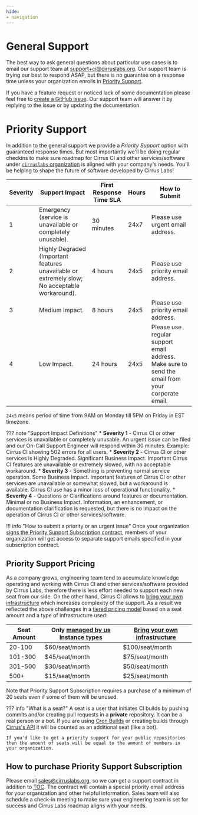 ```yaml
---
hide:
- navigation
---
```


# General Support

The best way to ask general questions about particular use cases is to email our support team at [support+ci@cirruslabs.org](mailto:support+ci@cirruslabs.org).
Our support team is trying our best to respond ASAP, but there is no guarantee on a response time unless your organization enrolls in [Priority Support](#priority-support).

If you have a feature request or noticed lack of some documentation please feel free to [create a GitHub issue](https://github.com/cirruslabs/cirrus-ci-docs/issues/new/choose).
Our support team will answer it by replying to the issue or by updating the documentation.

# Priority Support

In addition to the general support we provide a *Priority Support* option with guaranteed response times. But most importantly we'll be doing
regular checkins to make sure roadmap for Cirrus CI and other services/software under [`cirruslabs` organization](https://github.com/cirruslabs) is aligned with your company's needs.
You'll be helping to shape the future of software developed by Cirrus Labs!

| Severity | Support Impact                                                                                | First Response Time SLA | Hours | How to Submit                                                                                    |
|----------|-----------------------------------------------------------------------------------------------|-------------------------|-------|--------------------------------------------------------------------------------------------------|
| 1        | Emergency (service is unavailable or completely unusable).                                    | 30 minutes              | 24x7  | Please use urgent email address.                                                                 |
| 2        | Highly Degraded (Important features unavailable or extremely slow; No acceptable workaround). | 4 hours                 | 24x5  | Please use priority email address.                                                               |
| 3        | Medium Impact.                                                                                | 8 hours                 | 24x5  | Please use priority email address.                                                               |
| 4        | Low Impact.                                                                                   | 24 hours                | 24x5  | Please use regular support email address. Make sure to send the email from your corporate email. |

`24x5` means period of time from 9AM on Monday till 5PM on Friday in EST timezone.

<!-- markdownlint-disable MD037 -->
??? note "Support Impact Definitions"
    * **Severity 1** - Cirrus CI or other services is unavailable or completely unusable. An urgent issue can be filed and
      our On-Call Support Engineer will respond within 30 minutes. Example: Cirrus CI showing 502 errors for all users.
    * **Severity 2** - Cirrus CI or other services is Highly Degraded. Significant Business Impact. Important Cirrus CI features are unavailable
      or extremely slowed, with no acceptable workaround.
    * **Severity 3** - Something is preventing normal service operation. Some Business Impact. Important features of Cirrus CI or other services
      are unavailable or somewhat slowed, but a workaround is available. Cirrus CI use has a minor loss of operational functionality.
    * **Severity 4** - Questions or Clarifications around features or documentation. Minimal or no Business Impact. 
      Information, an enhancement, or documentation clarification is requested, but there is no impact on the operation of Cirrus CI or other services/software.

!!! info "How to submit a priority or an urgent issue"
    Once your organization [signs the Priority Support Subscription contract](#how-to-purchase-priority-support-subscription),
    members of your organization will get access to separate support emails specified in your subscription contract.

## Priority Support Pricing

As a company grows, engineering team tend to accumulate knowledge operating and working with Cirrus CI and other services/software provided by Cirrus Labs,
therefore there is less effort needed to support each new seat from our side. On the other hand, Cirrus CI allows to [bring your own infrastructure](guide/supported-computing-services.md)
which increases complexity of the support. As a result we reflected the above challenges in a [tiered pricing model](https://www.rebilly.com/blog/subscription-business-pricing-formulas/#tiered)
based on a seat amount and a type of infrastructure used:

| Seat Amount | Only [managed by us instance types](guide/writing-tasks.md#execution-environment) | [Bring your own infrastructure](guide/supported-computing-services.md) |
|-------------|-----------------------------------------------------------------------------------|------------------------------------------------------------------------|
| 20-100      | $60/seat/month                                                                    | $100/seat/month                                                        |
| 101-300     | $45/seat/month                                                                    | $75/seat/month                                                         |
| 301-500     | $30/seat/month                                                                    | $50/seat/month                                                         |
| 500+        | $15/seat/month                                                                    | $25/seat/month                                                         |

Note that Priority Support Subscription requires a purchase of a minimum of 20 seats even if some of them will be unused.

??? info "What is a seat?"
    A seat is a user that initiates CI builds by pushing commits and/or creating pull requests in a **private** repository.
    It can be a real person or a bot. If you are using [Cron Builds](guide/writing-tasks.md#cron-builds) or creating builds through [Cirrus's API](api.md)
    it will be counted as an additional seat (like a bot).

    If you'd like to get a priority support for your public repositories then the amount of seats will be equal to the amount of members in your organization.

## How to purchase Priority Support Subscription

Please email [sales@cirruslabs.org](mailto:sales@cirruslabs.org), so we can get a support contract in addition to [TOC](legal/terms.md).
The contract will contain a special priority email address for your organization and other helpful information. Sales team will
also schedule a check-in meeting to make sure your engineering team is set for success and Cirrus Labs roadmap aligns with your needs.
